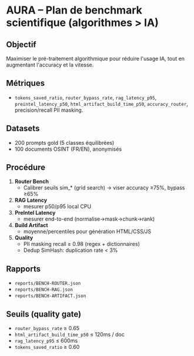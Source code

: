 # AURA – Plan de benchmark scientifique (algorithmes > IA)

## Objectif
Maximiser le pré-traitement algorithmique pour réduire l'usage IA, tout en augmentant l'accuracy et la vitesse.

## Métriques
- `tokens_saved_ratio`, `router_bypass_rate`, `rag_latency_p95`, `preintel_latency_p50`, `html_artifact_build_time_p50`, `accuracy_router`, precision/recall PII masking.

## Datasets
- 200 prompts gold (5 classes équilibrées)
- 100 documents OSINT (FR/EN), anonymisés

## Procédure
1) **Router Bench**
   - Calibrer seuils sim_* (grid search) → viser accuracy ≥75%, bypass ≥65%
2) **RAG Latency**
   - mesurer p50/p95 local CPU
3) **PreIntel Latency**
   - mesurer end-to-end (normalise→mask→chunk→rank)
4) **Build Artifact**
   - moyenne/percentiles pour génération HTML/CSS/JS
5) **Quality**
   - PII masking recall ≥ 0.98 (regex + dictionnaires)
   - Dedup SimHash: duplication rate < 3%

## Rapports
- `reports/BENCH-ROUTER.json`
- `reports/BENCH-RAG.json`
- `reports/BENCH-ARTIFACT.json`

## Seuils (quality gate)
- `router_bypass_rate` ≥ 0.65
- `html_artifact_build_time_p50` ≤ 120ms / doc
- `rag_latency_p95` ≤ 600ms
- `tokens_saved_ratio` ≥ 0.60